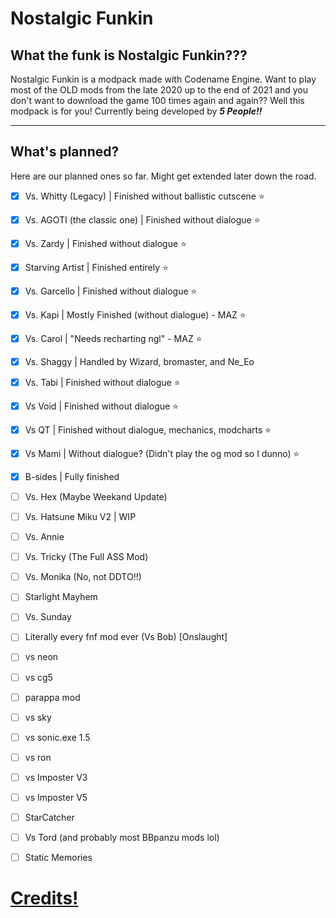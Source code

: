 # Nostalgic Funkin

## What the funk is Nostalgic Funkin???

Nostalgic Funkin is a modpack made with Codename Engine. Want to play most of the OLD mods from the late 2020 up to the end of 2021 and you don't want to download the game 100 times again and again?? Well this modpack is for you! Currently being developed by ***5 People!!***

--------------------

## What's planned?

Here are our planned ones so far. Might get extended later down the road.

- [x] Vs. Whitty (Legacy) | Finished without ballistic cutscene ⭐
- [x] Vs. AGOTI (the classic one) | Finished without dialogue ⭐
- [x] Vs. Zardy | Finished without dialogue ⭐
- [x] Starving Artist | Finished entirely ⭐
- [x] Vs. Garcello | Finished without dialogue ⭐
- [x] Vs. Kapi | Mostly Finished (without dialogue) - MAZ ⭐
- [x] Vs. Carol | "Needs recharting ngl" - MAZ ⭐
- [x] Vs. Shaggy | Handled by Wizard, bromaster, and Ne_Eo
- [x] Vs. Tabi | Finished without dialogue ⭐
- [x] Vs Void | Finished without dialogue ⭐
- [x] Vs QT | Finished without dialogue, mechanics, modcharts ⭐
- [x] Vs Mami | Without dialogue? (Didn't play the og mod so I dunno) ⭐
- [x] B-sides | Fully finished
- [ ] Vs. Hex (Maybe Weekand Update)
- [ ] Vs. Hatsune Miku V2 | WIP
- [ ] Vs. Annie
- [ ] Vs. Tricky (The Full ASS Mod)
- [ ] Vs. Monika (No, not DDTO!!)
- [ ] Starlight Mayhem
- [ ] Vs. Sunday
- [ ] Literally every fnf mod ever (Vs Bob) [Onslaught]
- [ ] vs neon
- [ ] vs cg5
- [ ] parappa mod
- [ ] vs sky
- [ ] vs sonic.exe 1.5
- [ ] vs ron
- [ ] vs Imposter V3
- [ ] vs Imposter V5
- [ ] StarCatcher
- [ ] Vs Tord (and probably most BBpanzu mods lol) 
- [ ] Static Memories



# [Credits!](https://github.com/NULLSonic/NostalgicFunkin/blob/main/data/config/credits.xml)
